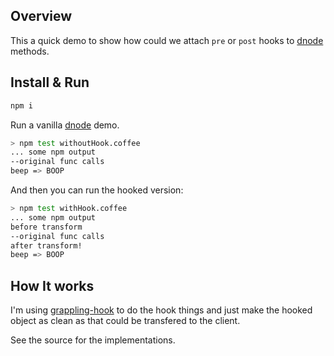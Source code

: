 ## Overview
This a quick demo to show how could we attach `pre` or `post` hooks to [dnode](https://github.com/substack/dnode) methods.

## Install & Run

``` bash
npm i
```

Run a vanilla [dnode](https://github.com/substack/dnode) demo.
``` bash
> npm test withoutHook.coffee
... some npm output
--original func calls
beep => BOOP
```

And then you can run the hooked version:
``` bash
> npm test withHook.coffee
... some npm output
before transform
--original func calls
after transform!
beep => BOOP
```

## How It works

I'm using [grappling-hook](https://github.com/keystonejs/grappling-hook) to do the hook things and just make the hooked object as clean as that could be transfered to the client.

See the source for the implementations.